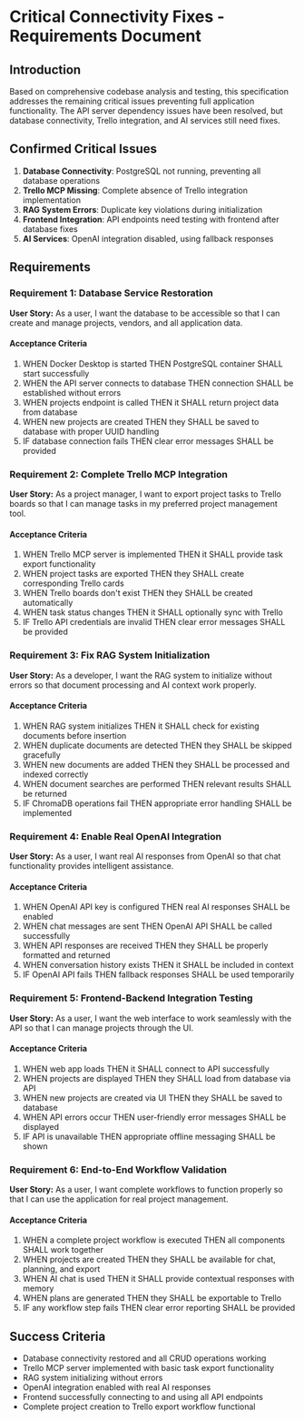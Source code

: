 # Critical Connectivity Fixes - Requirements Document

## Introduction

Based on comprehensive codebase analysis and testing, this specification addresses the remaining critical issues preventing full application functionality. The API server dependency issues have been resolved, but database connectivity, Trello integration, and AI services still need fixes.

## Confirmed Critical Issues

1. **Database Connectivity**: PostgreSQL not running, preventing all database operations
2. **Trello MCP Missing**: Complete absence of Trello integration implementation  
3. **RAG System Errors**: Duplicate key violations during initialization
4. **Frontend Integration**: API endpoints need testing with frontend after database fixes
5. **AI Services**: OpenAI integration disabled, using fallback responses

## Requirements

### Requirement 1: Database Service Restoration

**User Story:** As a user, I want the database to be accessible so that I can create and manage projects, vendors, and all application data.

#### Acceptance Criteria

1. WHEN Docker Desktop is started THEN PostgreSQL container SHALL start successfully
2. WHEN the API server connects to database THEN connection SHALL be established without errors
3. WHEN projects endpoint is called THEN it SHALL return project data from database
4. WHEN new projects are created THEN they SHALL be saved to database with proper UUID handling
5. IF database connection fails THEN clear error messages SHALL be provided

### Requirement 2: Complete Trello MCP Integration

**User Story:** As a project manager, I want to export project tasks to Trello boards so that I can manage tasks in my preferred project management tool.

#### Acceptance Criteria

1. WHEN Trello MCP server is implemented THEN it SHALL provide task export functionality
2. WHEN project tasks are exported THEN they SHALL create corresponding Trello cards
3. WHEN Trello boards don't exist THEN they SHALL be created automatically
4. WHEN task status changes THEN it SHALL optionally sync with Trello
5. IF Trello API credentials are invalid THEN clear error messages SHALL be provided

### Requirement 3: Fix RAG System Initialization

**User Story:** As a developer, I want the RAG system to initialize without errors so that document processing and AI context work properly.

#### Acceptance Criteria

1. WHEN RAG system initializes THEN it SHALL check for existing documents before insertion
2. WHEN duplicate documents are detected THEN they SHALL be skipped gracefully
3. WHEN new documents are added THEN they SHALL be processed and indexed correctly
4. WHEN document searches are performed THEN relevant results SHALL be returned
5. IF ChromaDB operations fail THEN appropriate error handling SHALL be implemented

### Requirement 4: Enable Real OpenAI Integration

**User Story:** As a user, I want real AI responses from OpenAI so that chat functionality provides intelligent assistance.

#### Acceptance Criteria

1. WHEN OpenAI API key is configured THEN real AI responses SHALL be enabled
2. WHEN chat messages are sent THEN OpenAI API SHALL be called successfully
3. WHEN API responses are received THEN they SHALL be properly formatted and returned
4. WHEN conversation history exists THEN it SHALL be included in context
5. IF OpenAI API fails THEN fallback responses SHALL be used temporarily

### Requirement 5: Frontend-Backend Integration Testing

**User Story:** As a user, I want the web interface to work seamlessly with the API so that I can manage projects through the UI.

#### Acceptance Criteria

1. WHEN web app loads THEN it SHALL connect to API successfully
2. WHEN projects are displayed THEN they SHALL load from database via API
3. WHEN new projects are created via UI THEN they SHALL be saved to database
4. WHEN API errors occur THEN user-friendly error messages SHALL be displayed
5. IF API is unavailable THEN appropriate offline messaging SHALL be shown

### Requirement 6: End-to-End Workflow Validation

**User Story:** As a user, I want complete workflows to function properly so that I can use the application for real project management.

#### Acceptance Criteria

1. WHEN a complete project workflow is executed THEN all components SHALL work together
2. WHEN projects are created THEN they SHALL be available for chat, planning, and export
3. WHEN AI chat is used THEN it SHALL provide contextual responses with memory
4. WHEN plans are generated THEN they SHALL be exportable to Trello
5. IF any workflow step fails THEN clear error reporting SHALL be provided

## Success Criteria

- Database connectivity restored and all CRUD operations working
- Trello MCP server implemented with basic task export functionality
- RAG system initializing without errors
- OpenAI integration enabled with real AI responses
- Frontend successfully connecting to and using all API endpoints
- Complete project creation to Trello export workflow functional